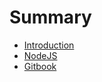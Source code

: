 # Summary

* [Introduction](README.md)
* [NodeJS](./Pablo/nodejs.md)
* [Gitbook](./Pablo/gitbook.md)
